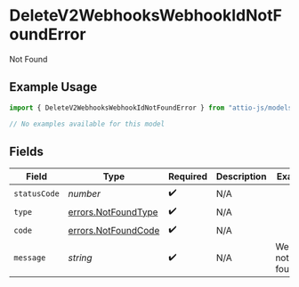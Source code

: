 # DeleteV2WebhooksWebhookIdNotFoundError

Not Found

## Example Usage

```typescript
import { DeleteV2WebhooksWebhookIdNotFoundError } from "attio-js/models/errors/getv2objectsobject.js";

// No examples available for this model
```

## Fields

| Field                                                      | Type                                                       | Required                                                   | Description                                                | Example                                                    |
| ---------------------------------------------------------- | ---------------------------------------------------------- | ---------------------------------------------------------- | ---------------------------------------------------------- | ---------------------------------------------------------- |
| `statusCode`                                               | *number*                                                   | :heavy_check_mark:                                         | N/A                                                        |                                                            |
| `type`                                                     | [errors.NotFoundType](../../models/errors/notfoundtype.md) | :heavy_check_mark:                                         | N/A                                                        |                                                            |
| `code`                                                     | [errors.NotFoundCode](../../models/errors/notfoundcode.md) | :heavy_check_mark:                                         | N/A                                                        |                                                            |
| `message`                                                  | *string*                                                   | :heavy_check_mark:                                         | N/A                                                        | Webhook not found                                          |